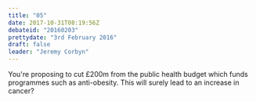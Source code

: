 ```yaml
---
title: "05"
date: 2017-10-31T08:19:56Z
debateid: "20160203"
prettydate: "3rd February 2016"
draft: false
leader: "Jeremy Corbyn"
---
```


You're proposing to cut £200m from the public health budget which funds programmes such as anti-obesity. This will surely lead to an increase in cancer?